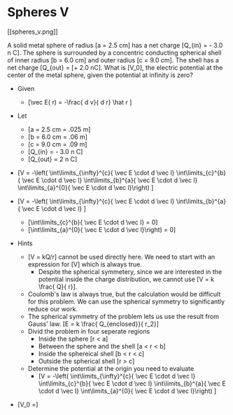 # Spheres V

[[spheres_v.png]]

A solid metal sphere of radius \[a = 2.5 cm\] has a net charge 
\[Q_{in} = - 3.0 n C\]. The sphere is surrounded by a concentric conducting 
spherical shell of inner radius \[b = 6.0 cm\] and outer radius \[c = 9.0 cm\].
The shell has a net charge \[Q_{out} = \[+ 2.0 nC\]. What is \[V_0\], the electric 
potential at the center of the metal sphere, given the potential at infinity is zero? 

* Given
  * \[\vec E( r) = -\frac{ d v}{ d r} \hat r \] 
* Let
  * \[a = 2.5 cm = .025 m\]
  * \[b = 6.0 cm = .06 m\]
  * \[c = 9.0 cm = .09 m\]
  * \[Q_{in} = - 3.0 n C\]
  * \[Q_{out} = 2 n C\]

* \[V = -\left(
    \int\limits_{\infty}^{c}{ \vec E \cdot d \vec l} 
    \int\limits_{c}^{b}{ \vec E \cdot d \vec l} 
    \int\limits_{b}^{a}{ \vec E \cdot d \vec l} 
    \int\limits_{a}^{0}{ \vec E \cdot d \vec l}\right) \]
* \[V = -\left(
    \int\limits_{\infty}^{c}{ \vec E \cdot d \vec l} 
    \int\limits_{b}^{a}{ \vec E \cdot d \vec l} \]
  * \[\int\limits_{c}^{b}{ \vec E \cdot d \vec l} = 0\]
  * \[\int\limits_{a}^{0}{ \vec E \cdot d \vec l}\right) = 0\]


* Hints
  * \[V = kQ/r\] cannot be used directly here. We need to start with an expression for \[V\] which is always true.
      * Despite the spherical symmetery, since we are interested in the potential inside 
        the charge distribution, we cannot use \[V = k \frac{ Q}{ r}\]. 
  * Coulomb's law is always true, but the calculation would be difficult for this problem. We can use the spherical symmetry to significantly reduce our work.
  * The spherical symmetry of the problem lets us use the result 
    from Gauss' law. \[E = k \frac{ Q_{enclosed}}{ r_2}\]
  * Divid the problem in four seperate regions
      * Inside the sphere \[r < a\]
      * Between the sphere and the shell \[a < r < b\]
      * Inside the sphereical shell \[b < r < c\]
      * Outside the spherical shell \[r > c\]
  * Determine the potential at the origin you need to evaluate
      * \[V = -\left(
          \int\limits_{\infty}^{c}{ \vec E \cdot d \vec l} 
          \int\limits_{c}^{b}{ \vec E \cdot d \vec l} 
          \int\limits_{b}^{a}{ \vec E \cdot d \vec l} 
          \int\limits_{a}^{0}{ \vec E \cdot d \vec l}\right) \]
  

* \[V_0 =\]